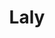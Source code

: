 ---
title: Laly
date: 
draft: false

# descripcion
description : Aros de plata 925

materials: Plata 925

color: Plateado

dimensions: 0,7cm largo

code: 01-20-0650

type: "Aros"

categories: []

price: $1.420,00

price_eftvo: $1.205,00

# Images
# first image will be shown in the product page
images:
  # - image: "images/path_to_image"
  # La ubicacion de las imagenes es imagenes/Aros/Aros.Solo Plata/01-20-0650-laly
  - image: "./images/aros/solo_plata/01-20-0650.JPG"
---
